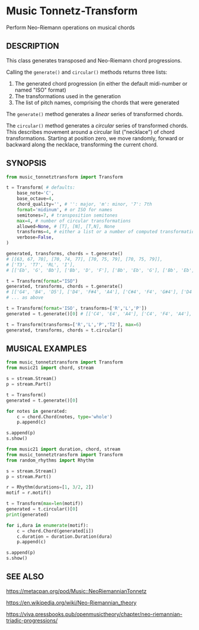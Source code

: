 # Music Tonnetz-Transform
Perform Neo-Riemann operations on musical chords

## DESCRIPTION

This class generates transposed and Neo-Riemann chord progressions.

Calling the `generate()` and `circular()` methods returns three lists:

1. The generated chord progression (in either the default midi-number or named "ISO" format)
2. The transformations used in the generation
3. The list of pitch names, comprising the chords that were generated

The `generate()` method generates a *linear* series of transformed chords.

The `circular()` method generates a *circular* series of transformed chords. This describes movement around a circular list ("necklace") of chord transformations. Starting at position zero, we move randomly, forward or backward along the necklace, transforming the current chord.

## SYNOPSIS
```python
from music_tonnetztransform import Transform

t = Transform( # defaults:
    base_note='C',
    base_octave=4,
    chord_quality='', # '': major, 'm': minor, '7': 7th
    format='midinum', # or ISO for names
    semitones=7, # transposition semitones
    max=4, # number of circular transformations
    allowed=None, # [T], [N], [T,N], None
    transforms=4, # either a list or a number of computed transformations
    verbose=False,
)

generated, transforms, chords = t.generate()
# [[63, 67, 70], [70, 74, 77], [70, 75, 79], [70, 75, 79]],
# ['T3', 'T7', 'RL', 'I'],
# [['Eb', 'G', 'Bb'], ['Bb', 'D', 'F'], ['Bb', 'Eb', 'G'], ['Bb', 'Eb', 'G']])

t = Transform(format="ISO")
generated, transforms, chords = t.generate()
# [['G4', 'B4', 'D5'], ['D4', 'F#4', 'A4'], ['C#4', 'F4', 'G#4'], ['D4', 'F4', 'Bb4']],
# ... as above

t = Transform(format='ISO', transforms=['R','L','P'])
generated = t.generate()[0] # [['C4', 'E4', 'A4'], ['C4', 'F4', 'A4'], ['C4', 'F4', 'G#4']]

t = Transform(transforms=['R','L','P','T2'], max=6)
generated, transforms, chords = t.circular()
```

## MUSICAL EXAMPLES
```python
from music_tonnetztransform import Transform
from music21 import chord, stream

s = stream.Stream()
p = stream.Part()

t = Transform()
generated = t.generate()[0]

for notes in generated:
    c = chord.Chord(notes, type='whole')
    p.append(c)

s.append(p)
s.show()
```

```python
from music21 import duration, chord, stream
from music_tonnetztransform import Transform
from random_rhythms import Rhythm

s = stream.Stream()
p = stream.Part()

r = Rhythm(durations=[1, 3/2, 2])
motif = r.motif()

t = Transform(max=len(motif))
generated = t.circular()[0]
print(generated)

for i,dura in enumerate(motif):
    c = chord.Chord(generated[i])
    c.duration = duration.Duration(dura)
    p.append(c)

s.append(p)
s.show()
```

## SEE ALSO

https://metacpan.org/pod/Music::NeoRiemannianTonnetz

https://en.wikipedia.org/wiki/Neo-Riemannian_theory

https://viva.pressbooks.pub/openmusictheory/chapter/neo-riemannian-triadic-progressions/
